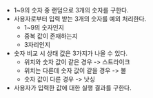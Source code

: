 - 1~9의 숫자 중 랜덤으로 3개의 숫자를 구한다.
- 사용자로부터 입력 받는 3개의 숫자를 예외 처리한다.
    - 1~9의 숫자인지
    - 중복 값이 존재하는지
    - 3자리인지
- 숫자 비교 시 상태 값은 3가지가 나올 수 있다.
    - 위치와 숫자 값이 같은 경우 -> 스트라이크
    - 위치는 다른데 숫자 값이 같을 경우 -> 볼
    - 숫자 값이 다른 경우 -> 낫싱
- 사용자가 입력한 값에 대한 실행 결과를 구한다.
